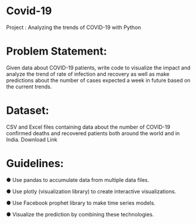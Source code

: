 # Covid-19
Project : Analyzing the trends of COVID-19 with Python

# Problem Statement:
Given data about COVID-19 patients, write code to visualize the impact and
analyze the trend of rate of infection and recovery as well as make predictions
about the number of cases expected a week in future based on the current
trends.
# Dataset:
CSV and Excel files containing data about the number of COVID-19 confirmed
deaths and recovered patients both around the world and in India. Download Link
# Guidelines:
● Use pandas to accumulate data from multiple data files.

● Use plotly (visualization library) to create interactive visualizations.

● Use Facebook prophet library to make time series models.

● Visualize the prediction by combining these technologies.

